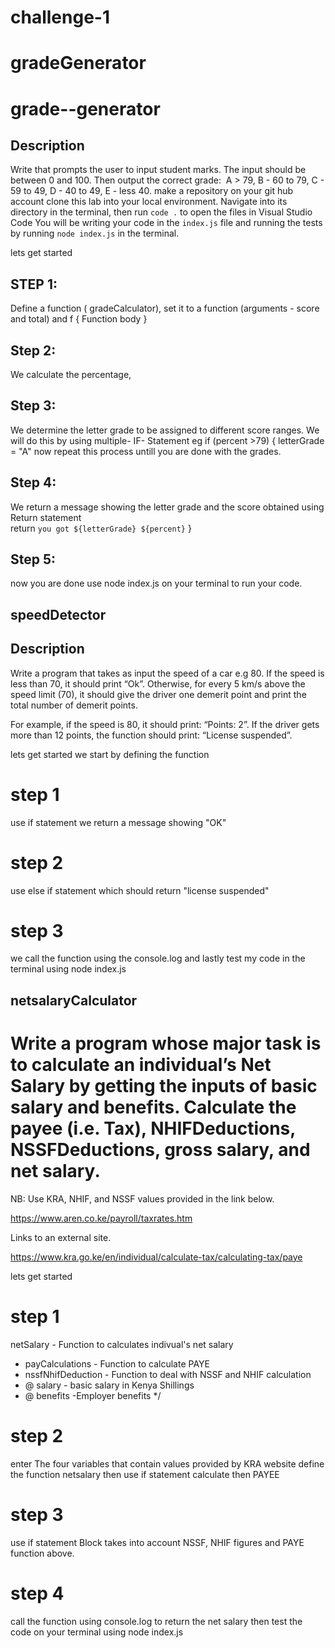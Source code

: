# challenge-1
# gradeGenerator
# grade--generator
## Description
Write that prompts the user to input student marks. The input should be between 0 and 100. Then output the correct grade: 
A > 79, B - 60 to 79, C -  59 to 49, D - 40 to 49, E - less 40. 
make a repository on your git hub account clone this lab into your local environment.
Navigate into its directory in the terminal, then run `code .` to open the files
in Visual Studio Code
You will be writing your code in the `index.js` file and running the tests by
running `node index.js` in the terminal.

lets get started
## STEP 1:
 Define a function ( gradeCalculator), set it to a function (arguments - score and total) and f
{ Function body }

## Step 2:
 We calculate the percentage, 

## Step 3:
 We determine the letter grade to be assigned to different score ranges. We will do this by using multiple- IF- Statement eg 
 if (percent >79) {
    letterGrade = "A"
now repeat this process untill you are done with the grades.

## Step 4:
 We return a message showing the letter grade and the score obtained using Return statement  
 return `you got ${letterGrade} ${percent}`
}

## Step 5: 
now you are done use node index.js on your terminal to run your code.


## speedDetector
## Description
Write a program that takes as input the speed of a car e.g 80. If the speed is less than 70, it should print “Ok”. Otherwise, for every 5 km/s above the speed limit (70), it should give the driver one demerit point and print the total number of demerit points.

For example, if the speed is 80, it should print: “Points: 2”. If the driver gets more than 12 points, the function should print: “License suspended”.

lets get started
we start by defining the function
# step 1
use if statement 
we return a message showing "OK"
# step 2
use else if statement which should return "license suspended"
# step 3
we call the function using the console.log and lastly test my code in the terminal using node index.js

## netsalaryCalculator
# Write a program whose major task is to calculate an individual’s Net Salary by getting the inputs of basic salary and benefits. Calculate the payee (i.e. Tax), NHIFDeductions, NSSFDeductions, gross salary, and net salary. 

NB: Use KRA, NHIF, and NSSF values provided in the link below.

https://www.aren.co.ke/payroll/taxrates.htm

Links to an external site.  

https://www.kra.go.ke/en/individual/calculate-tax/calculating-tax/paye

lets get started
# step 1
netSalary - Function to calculates indivual's net salary
* payCalculations - Function to calculate PAYE
* nssfNhifDeduction - Function to deal with NSSF and NHIF calculation
* @ salary - basic salary in Kenya Shillings
* @ benefits -Employer benefits
*/
# step 2

enter The four variables  that contain values provided by KRA website
define the function netsalary then  use if statement calculate then PAYEE

# step 3
use if statement
Block takes into account NSSF, NHIF figures and PAYE function above.
# step 4
call the function using console.log to return the net salary
then test the code on your terminal using node index.js





